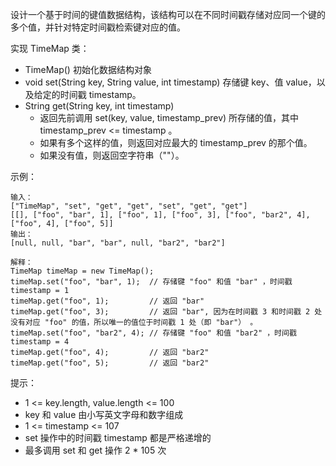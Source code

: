 设计一个基于时间的键值数据结构，该结构可以在不同时间戳存储对应同一个键的多个值，并针对特定时间戳检索键对应的值。

实现 TimeMap 类：

- TimeMap() 初始化数据结构对象
- void set(String key, String value, int timestamp) 存储键 key、值 value，以及给定的时间戳 timestamp。
- String get(String key, int timestamp)
  - 返回先前调用 set(key, value, timestamp_prev) 所存储的值，其中 timestamp_prev <= timestamp 。
  - 如果有多个这样的值，则返回对应最大的  timestamp_prev 的那个值。
  - 如果没有值，则返回空字符串（""）。

示例：

    输入：
    ["TimeMap", "set", "get", "get", "set", "get", "get"]
    [[], ["foo", "bar", 1], ["foo", 1], ["foo", 3], ["foo", "bar2", 4], ["foo", 4], ["foo", 5]]
    输出：
    [null, null, "bar", "bar", null, "bar2", "bar2"]
    
    解释：
    TimeMap timeMap = new TimeMap();
    timeMap.set("foo", "bar", 1);  // 存储键 "foo" 和值 "bar" ，时间戳 timestamp = 1
    timeMap.get("foo", 1);         // 返回 "bar"
    timeMap.get("foo", 3);         // 返回 "bar", 因为在时间戳 3 和时间戳 2 处没有对应 "foo" 的值，所以唯一的值位于时间戳 1 处（即 "bar"） 。
    timeMap.set("foo", "bar2", 4); // 存储键 "foo" 和值 "bar2" ，时间戳 timestamp = 4
    timeMap.get("foo", 4);         // 返回 "bar2"
    timeMap.get("foo", 5);         // 返回 "bar2"


提示：

- 1 <= key.length, value.length <= 100
- key 和 value 由小写英文字母和数字组成
- 1 <= timestamp <= 107
- set 操作中的时间戳 timestamp 都是严格递增的
- 最多调用 set 和 get 操作 2 * 105 次
